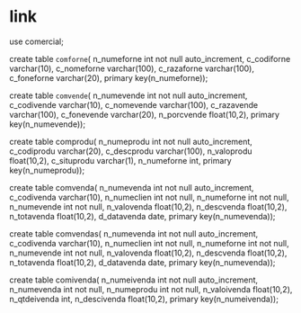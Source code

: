 # link

use comercial;

create table `comforne`(
n_numeforne int not null auto_increment,
c_codiforne varchar(10),
c_nomeforne varchar(100),
c_razaforne varchar(100),
c_foneforne varchar(20),
primary key(n_numeforne));

create table `comvende`( 
n_numevende int not null auto_increment,
c_codivende varchar(10),
c_nomevende varchar(100),
c_razavende varchar(100),
c_fonevende varchar(20),
n_porcvende float(10,2),
primary key(n_numevende));

create table comprodu(
n_numeprodu int not null auto_increment,
c_codiprodu varchar(20),
c_descprodu varchar(100),
n_valoprodu float(10,2),
c_situprodu varchar(1),
n_numeforne int,
primary key(n_numeprodu));

create table comvenda(
n_numevenda int not null auto_increment,
c_codivenda varchar(10),
n_numeclien int not null,
n_numeforne int not null,
n_numevende int not null,
n_valovenda float(10,2),
n_descvenda float(10,2),
n_totavenda float(10,2),
d_datavenda date,
primary key(n_numevenda));


create table comvendas(
n_numevenda int not null auto_increment,
c_codivenda varchar(10),
n_numeclien int not null,
n_numeforne int not null,
n_numevende int not null,
n_valovenda float(10,2),
n_descvenda float(10,2),
n_totavenda float(10,2),
d_datavenda date,
primary key(n_numevenda));

create table comivenda(
n_numeivenda int not null auto_increment,
n_numevenda int not null,
n_numeprodu int not null,
n_valoivenda float(10,2),
n_qtdeivenda int,
n_descivenda float(10,2),
primary key(n_numeivenda));
